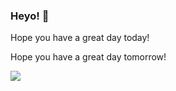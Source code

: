 ### Heyo! 👋

Hope you have a great day today!

Hope you have a great day tomorrow!

![](https://komarev.com/ghpvc/?wswoodruff&color=brightgreen)
